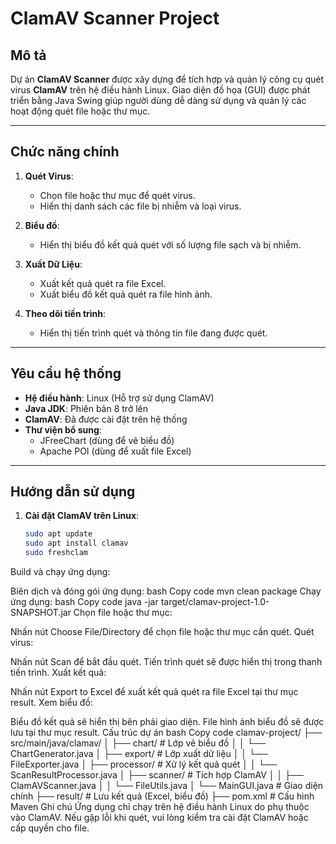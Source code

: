 # ClamAV Scanner Project

## Mô tả
Dự án **ClamAV Scanner** được xây dựng để tích hợp và quản lý công cụ quét virus **ClamAV** trên hệ điều hành Linux. Giao diện đồ họa (GUI) được phát triển bằng Java Swing giúp người dùng dễ dàng sử dụng và quản lý các hoạt động quét file hoặc thư mục.

---

## Chức năng chính
1. **Quét Virus**:
   - Chọn file hoặc thư mục để quét virus.
   - Hiển thị danh sách các file bị nhiễm và loại virus.

2. **Biểu đồ**:
   - Hiển thị biểu đồ kết quả quét với số lượng file sạch và bị nhiễm.

3. **Xuất Dữ Liệu**:
   - Xuất kết quả quét ra file Excel.
   - Xuất biểu đồ kết quả quét ra file hình ảnh.

4. **Theo dõi tiến trình**:
   - Hiển thị tiến trình quét và thông tin file đang được quét.

---

## Yêu cầu hệ thống
- **Hệ điều hành**: Linux (Hỗ trợ sử dụng ClamAV)
- **Java JDK**: Phiên bản 8 trở lên
- **ClamAV**: Đã được cài đặt trên hệ thống
- **Thư viện bổ sung**:
  - JFreeChart (dùng để vẽ biểu đồ)
  - Apache POI (dùng để xuất file Excel)

---

## Hướng dẫn sử dụng
1. **Cài đặt ClamAV trên Linux**:
   ```bash
   sudo apt update
   sudo apt install clamav
   sudo freshclam
Build và chạy ứng dụng:

Biên dịch và đóng gói ứng dụng:
bash
Copy code
mvn clean package
Chạy ứng dụng:
bash
Copy code
java -jar target/clamav-project-1.0-SNAPSHOT.jar
Chọn file hoặc thư mục:

Nhấn nút Choose File/Directory để chọn file hoặc thư mục cần quét.
Quét virus:

Nhấn nút Scan để bắt đầu quét. Tiến trình quét sẽ được hiển thị trong thanh tiến trình.
Xuất kết quả:

Nhấn nút Export to Excel để xuất kết quả quét ra file Excel tại thư mục result.
Xem biểu đồ:

Biểu đồ kết quả sẽ hiển thị bên phải giao diện. File hình ảnh biểu đồ sẽ được lưu tại thư mục result.
Cấu trúc dự án
bash
Copy code
clamav-project/
├── src/main/java/clamav/
│   ├── chart/               # Lớp vẽ biểu đồ
│   │   └── ChartGenerator.java
│   ├── export/              # Lớp xuất dữ liệu
│   │   └── FileExporter.java
│   ├── processor/           # Xử lý kết quả quét
│   │   └── ScanResultProcessor.java
│   ├── scanner/             # Tích hợp ClamAV
│   │   ├── ClamAVScanner.java
│   │   └── FileUtils.java
│   └── MainGUI.java         # Giao diện chính
├── result/                  # Lưu kết quả (Excel, biểu đồ)
├── pom.xml                  # Cấu hình Maven
Ghi chú
Ứng dụng chỉ chạy trên hệ điều hành Linux do phụ thuộc vào ClamAV.
Nếu gặp lỗi khi quét, vui lòng kiểm tra cài đặt ClamAV hoặc cấp quyền cho file.
